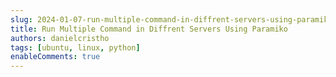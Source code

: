 ```yaml
---
slug: 2024-01-07-run-multiple-command-in-diffrent-servers-using-paramiko.md
title: Run Multiple Command in Diffrent Servers Using Paramiko
authors: danielcristho
tags: [ubuntu, linux, python]
enableComments: true
---
```


